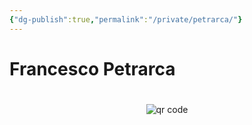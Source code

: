 ```yaml
---
{"dg-publish":true,"permalink":"/private/petrarca/"}
---
```


# Francesco Petrarca



#
<p style="text-align: center;"><img src="https://chart.googleapis.com/chart?cht=qr&chl=https://notes.andrasdenes.com/petrarca&chs=180x180&choe=UTF-8&chld=L|2" alt="qr code"></p>


